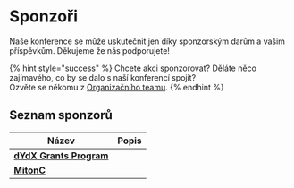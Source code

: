 # Sponzoři

Naše konference se může uskutečnit jen díky sponzorským darům a vašim příspěvkům. Děkujeme že nás podporujete!

{% hint style="success" %}
Chcete akci sponzorovat? Děláte něco zajímavého, co by se dalo s naší konferencí spojit?\
Ozvěte se někomu z [Organizačního teamu](organizacni-team/).
{% endhint %}

## Seznam sponzorů

| Název                                                      | Popis |
| ---------------------------------------------------------- | ----- |
| [**dYdX Grants Program**](https://twitter.com/dydx_grants) |       |
| [**MitonC**](https://twitter.com/mitoncfund)               |       |


